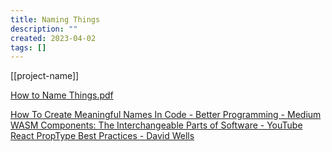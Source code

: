 ```yaml
---
title: Naming Things
description: ""
created: 2023-04-02
tags: []
---
```


[[project-name]]

[How to Name Things.pdf](./_assets/naming-things/How%20to%20Name%20Things.pdf)

[How To Create Meaningful Names In Code - Better Programming - Medium](https://medium.com/better-programming/how-to-create-meaningful-names-in-code-20d7476537d4)
[WASM Components: The Interchangeable Parts of Software - YouTube](https://www.youtube.com/watch?v=ZxEqvtGUGLY)
[React PropType Best Practices - David Wells](https://davidwells.io/blog/react-prop-type-best-practices)
